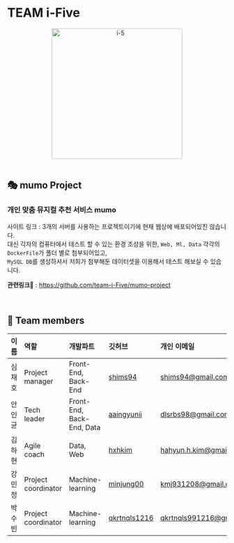 # TEAM i-Five 

<div align="center">
  <img src="https://github.com/team-i-Five/team-i-Five/assets/31847834/c018dd49-7e8d-4156-9274-d2043fa1694b" alt="i-5" width="300" height="300">
</div>

</br>

## 🎭 mumo Project

### 개인 맞춤 뮤지컬 추천 서비스 mumo
사이트 링크 : 3개의 서버를 사용하는 프로젝트이기에 현재 웹상에 배포되어있진 않습니다.\
대신 각자의 컴퓨터에서 테스트 할 수 있는 환경 조성을 위한, `Web, Ml, Data` 각각의 `DockerFile`가 폴더 별로 첨부되어있고,\
`MySQL DB`를 생성하셔서 저희가 첨부해둔 데이터셋을 이용해서 테스트 해보실 수 있습니다.

**관련링크**🔗 : https://github.com/team-i-Five/mumo-project

</br>

## 👐 Team members 

|이름|역할|개발파트|깃허브|개인 이메일|
|---|:---|:---|:---|:---|
|심재호|Project manager|Front-End, Back-End|[shims94](https://github.com/shims94)|shims94@gmail.com|
|안인균|Tech leader|Front-End, Back-End, Data|[aaingyunii](https://github.com/aaingyunii)|dlsrbs98@gmail.com|
|김하현|Agile coach|Data, Web|[hxhkim](https://github.com/hxhkim)|hahyun.h.kim@gmail.com|
|강민정|Project coordinator|Machine-learning|[minjung00](https://github.com/minjung00)|kmj931208@gmail.com|
|박수빈|Project coordinator|Machine-learning|[qkrtnqls1216](https://github.com/qkrtnqls1216)|qkrtnqls991216@gmail.com|
